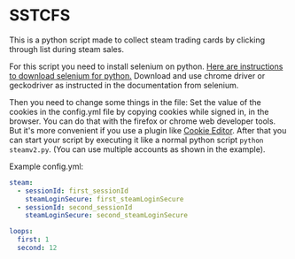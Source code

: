 # SSTCFS
This is a python script made to collect steam trading cards by clicking through list during steam sales.

For this script you need to install selenium on python. [Here are instructions to download selenium for python.](https://selenium-python.readthedocs.io/installation.html)
Download and use chrome driver or geckodriver as instructed in the documentation from selenium.

Then you need to change some things in the file:
Set the value of the cookies in the config.yml file by copying cookies while signed in, in the browser. You can do that with the firefox or chrome web developer tools. But it's more convenient if you use a plugin like [Cookie Editor](https://addons.mozilla.org/de/firefox/addon/cookie-editor/).
After that you can start your script by executing it like a normal python script `python steamv2.py`. (You can use multiple accounts as shown in the example).

Example config.yml:
```yaml
steam:
  - sessionId: first_sessionId
    steamLoginSecure: first_steamLoginSecure
  - sessionId: second_sessionId
    steamLoginSecure: second_steamLoginSecure

loops:
  first: 1
  second: 12
```


